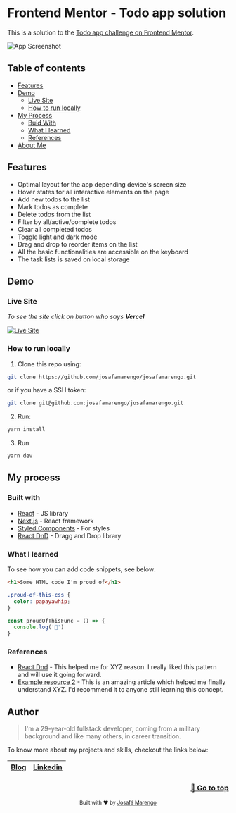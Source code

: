 # Frontend Mentor - Todo app solution

This is a solution to the [Todo app challenge on Frontend Mentor](https://www.frontendmentor.io/challenges/todo-app-Su1_KokOW). 

![App Screenshot](https://via.placeholder.com/468x300?text=App+Screenshot+Here)
## Table of contents

- [Features](#features)
- [Demo](#demo)
  - [Live Site](#live-site)
  - [How to run locally](#how-to-run-locally)
- [My Process](#my-process)
  - [Buid With](#built-with)
  - [What I learned](#what-i-learned)
  - [References](#references)
- [About Me](#author)


## Features

- Optimal layout for the app depending device's screen size
- Hover states for all interactive elements on the page
- Add new todos to the list
- Mark todos as complete
- Delete todos from the list
- Filter by all/active/complete todos
- Clear all completed todos
- Toggle light and dark mode
- Drag and drop to reorder items on the list
- All the basic functionalities are accessible on the keyboard
- The task lists is saved on local storage


## Demo

### Live Site
_To see the site click on button who says **Vercel**_

<a href='https://josafa.com.br'><img src='https://img.shields.io/badge/Vercel-000000?style=for-the-badge&logo=vercel&logoColor=white' alt='Live Site'></a>



### How to run locally


1. Clone this repo using:
```bash
git clone https://github.com/josafamarengo/josafamarengo.git
```
or if you have a SSH token:
```bash
git clone git@github.com:josafamarengo/josafamarengo.git
```


2. Run:
```bash
yarn install
```


3. Run 
```bash
yarn dev
```


## My process

### Built with

- [React](https://reactjs.org/) - JS library
- [Next.js](https://nextjs.org/) - React framework
- [Styled Components](https://styled-components.com/) - For styles
- [React DnD]() - Dragg and Drop library


### What I learned


To see how you can add code snippets, see below:

```html
<h1>Some HTML code I'm proud of</h1>
```
```css
.proud-of-this-css {
  color: papayawhip;
}
```
```js
const proudOfThisFunc = () => {
  console.log('🎉')
}
```

### References

- [React Dnd](https://www.example.com) - This helped me for XYZ reason. I really liked this pattern and will use it going forward.
- [Example resource 2](https://www.example.com) - This is an amazing article which helped me finally understand XYZ. I'd recommend it to anyone still learning this concept.


## Author

> I'm a 29-year-old fullstack developer, coming from a military background and like many others, in career transition.


To know more about my projects and skills, checkout the links below:

| [Blog](https://blog.josafa.com.br) | [Linkedin](https://Linkedin.com/in/josafamarengo) |
|---|---|

<div align="right">
  <h3>
    <a href="#frontend-mentor---todo-app-solution" >
      🔼 Go to top
    </a>
  </h3>
</div>

<div align="center">
  <sub>Built with ❤︎ by <a href="https://github.com/josafamarengo">Josafá Marengo</a>
</div>
